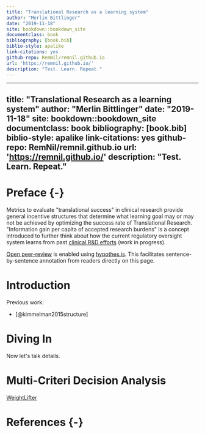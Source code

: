 ```yaml
---
title: "Translational Research as a learning system"
author: "Merlin Bittlinger"
date: "2019-11-18"
site: bookdown::bookdown_site
documentclass: book
bibliography: [book.bib]
biblio-style: apalike
link-citations: yes
github-repo: RemNil/remnil.github.io
url: 'https://remnil.github.io/'
description: "Test. Learn. Repeat."
---
```

---
title: "Translational Research as a learning system"
author: "Merlin Bittlinger"
date: "2019-11-18"
site: bookdown::bookdown_site
documentclass: book
bibliography: [book.bib]
biblio-style: apalike
link-citations: yes
github-repo: RemNil/remnil.github.io
url: 'https://remnil.github.io/'
description: "Test. Learn. Repeat."
---

# Preface {-}
Metrics to evaluate "translational success" in clinical research provide general incentive structures that determine what learning goal may or may not be achieved by optimizing the success rate of Translational Research. "Information gain per capita of accepted research burdens" is a concept introduced to further think about how the current regulatory oversight system learns from past [clinical R&D efforts](https://www.ema.europa.eu/en/human-regulatory/research-development) (work in progress).

[Open peer-review](http://www.openreviewtoolkit.org/) is enabled using [hypothes.is](https://web.hypothes.is/). This facilitates sentence-by-sentence annotation from readers directly on this page.


<!--chapter:end:index.Rmd-->

# Introduction

Previous work: 
- [@kimmelman2015structure]


<!--chapter:end:01-Introduction.Rmd-->

# Diving In

Now let's talk details.

<!--chapter:end:02-Diving-In.Rmd-->

# Multi-Criteri Decision Analysis

[WeightLifter](http://eprints.cs.univie.ac.at/4804/1/paper185.pdf)

<!--chapter:end:04-MCDA.Rmd-->

# References {-}


<!--chapter:end:07-References.Rmd-->

